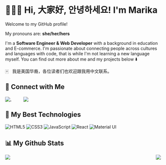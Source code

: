 # 👩🏻‍💻 Hi, 大家好, 안녕하세요! I'm Marika 

Welcome to my GitHub profile!

My pronouns are: __she/her/hers__

I'm a __Software Engineer & Web Developer__ with a background in education and E-commerce. I'm passionate about connecting people across cultures and languages with code, that is while I'm not learning a new language myself. You can find out more about me and my projects below ⬇️

🀄︎&nbsp;&nbsp; 我是美国华裔，各位读者们也欢迎跟我用中文联系。

## 🔗 Connect with Me 

<a href="https://www.linkedin.com/in/marika-shanahan/">
  <img align="center" src="https://user-images.githubusercontent.com/64919819/113643549-cbb9f580-963f-11eb-8311-90b22051f631.png"/>
</a>
&nbsp;&nbsp;&nbsp;&nbsp;&nbsp;&nbsp;&nbsp;&nbsp;&nbsp;
<a href="mailto:marikashanahan@gmail.com">
  <img align="center" src="https://user-images.githubusercontent.com/64919819/113643567-d4aac700-963f-11eb-82e3-3b79ec3bd177.png"/>
</a>

## 🌟 My Best Technologies

<div styles="display: flex">
  <img alt="HTML5" align="center" src="https://img.shields.io/badge/html5-%23E34F26.svg?style=for-the-badge&logo=html5&logoColor=white"/>
  <img alt="CSS3" align="center" src="https://img.shields.io/badge/css3-%231572B6.svg?style=for-the-badge&logo=css3&logoColor=white"/>
  <img alt="JavaScript" align="center" src="https://img.shields.io/badge/javascript-%23323330.svg?style=for-the-badge&logo=javascript&logoColor=%23F7DF1E"/>
  <img alt="React" align="center" src="https://img.shields.io/badge/react-%2320232a.svg?style=for-the-badge&logo=react&logoColor=%2361DAFB"/>
  <img alt="Material UI" align="center" src="https://img.shields.io/badge/materialui-%230081CB.svg?style=for-the-badge&logo=material-ui&logoColor=white"/>
</div>

<!-- ## 🌱 Technologies I'm learning -->



## 📊 My Github Stats

<a href="https://github.com/monshan/github-readme-stats">
  <img align="left" src="https://github-readme-stats.vercel.app/api?username=monshan&show_icons=true&theme=react" />
</a>
<a href="https://github.com/monshan/github-readme-stats">
  <img align="right" src="https://github-readme-stats.vercel.app/api/top-langs/?username=monshan&theme=react" />
</a>


<!--
**monshan/monshan** is a ✨ _special_ ✨ repository because its `README.md` (this file) appears on your GitHub profile.

Here are some ideas to get you started:

- 🔭 I’m currently working on ...
- 🌱 I’m currently learning ...
- 👯 I’m looking to collaborate on ...
- 🤔 I’m looking for help with ...
- 💬 Ask me about ...
- 📫 How to reach me: ...
- 😄 Pronouns: ...
- ⚡ Fun fact: ...
-->
